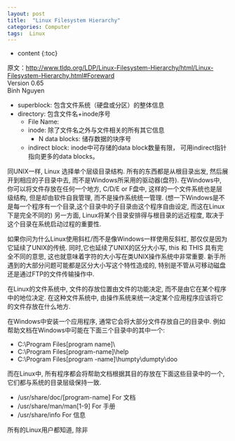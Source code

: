 ```yaml
---
layout: post
title:  "Linux Filesystem Hierarchy"
categories: Computer
tags:  Linux
---
```


* content
{:toc}

原文：http://www.tldp.org/LDP/Linux-Filesystem-Hierarchy/html/Linux-Filesystem-Hierarchy.html#Foreward  
Version 0.65  
Binh Nguyen

<!-- more -->

- superblock: 包含文件系统（硬盘或分区）的整体信息
- directory: 包含文件名+inode序号
    - File Name:
    - inode: 除了文件名之外与文件相关的所有其它信息
        - N data blocks: 储存数据的块序号
    - indirect block: inode中可存储的data block数量有限，
    可用indirect指针指向更多的data blocks。

同UNIX一样, Linux 选择单个层级目录结构. 所有的东西都是从根目录出发, 然后展开到相应的子目录中去, 而不是Windows所采用的驱动器(盘符). 在Windows中, 你可以将文件存放在任何一个地方, C/D/E or F盘中, 这样的一个文件系统也是层级结构, 但是却由软件自我管理, 而不是操作系统统一管理. (想一下Windows是不是每一个程序有一个目录,这个目录中的子目录由这个程序自由设定, 而这在Linux下是完全不同的) 另一方面, Linux将某个目录安排得与根目录的远近程度, 取决于这个目录在系统启动过程的重要性.

如果你问为什么Linux使用斜杠/而不是像Windows一样使用反斜杠\, 那仅仅是因为它延续了UNIX的传统. 同时,它也延续了UNIX的区分大小写, this 和 THIS 具有完全不同的意思, 这也就意味着字符的大小写在类UNIX操作系统中非常重要. 新手所遇到的大部分问题可能都是区分大小写这个特性造成的, 特别是不管从可移动磁盘还是通过FTP的文件传输操作中.

在Linux的文件系统中, 文件的存放位置由文件的功能决定, 而不是由它在某个程序中的地位决定. 在这种文件系统中, 由操作系统来统一决定某个应用程序应该将它的文件存放在什么地方.

在Windows中安装一个应用程序, 通常它会将大部分文件存放自己的目录中. 例如帮助文档在Windows中可能在下面三个目录中的其中一个:
- C:\Program Files\[program name]\ 
- C:\Program Files\[program-name]\help 
- C:\Program Files\[program -name]\humpty\dumpty\doo  

而在Linux中, 所有程序都会将帮助文档根据其目的存放在下面这些目录中的一个, 它们都与系统的目录层级保持一致.
- /usr/share/doc/[program-name] For 文档
- /usr/share/man/man[1-9]       For 手册
- /usr/share/info               For 信息

所有的Linux用户都知道, 除非